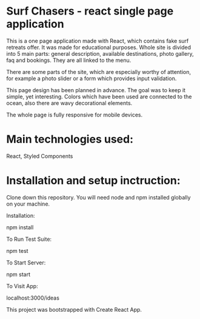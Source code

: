 # Surf Chasers - react single page application
This is a one page application made with React, which contains fake surf retreats offer. It was made for educational purposes. Whole site is divided into 5 main parts: general description, available destinations, photo gallery, faq and bookings. They are all linked to the menu.

There are some parts of the site, which are especially worthy of attention, for example a photo slider or a form which provides input validation.

This page design has been planned in advance. The goal was to keep it simple, yet interesting. Colors which have been used are connected to the ocean, also there are wavy decorational elements.

The whole page is fully responsive for mobile devices.

# Main technologies used:
React, Styled Components

# Installation and setup inctruction:
Clone down this repository. You will need node and npm installed globally on your machine.

Installation:

npm install

To Run Test Suite:

npm test

To Start Server:

npm start

To Visit App:

localhost:3000/ideas

This project was bootstrapped with Create React App.